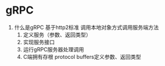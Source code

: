 # gRPC
1. 什么是gRPC
    基于http2标准
    调用本地对象方式调用服务端方法
    1. 定义服务（参数、返回类型）
    2. 实现服务接口
    3. 运行gRPC服务器处理调用
    4. C端拥有存根
    protocol buffers定义参数、返回类型
